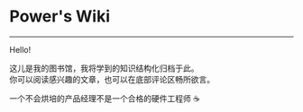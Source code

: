 # Power's Wiki

---

Hello!

这儿是我的图书馆，我将学到的知识结构化归档于此。  
你可以阅读感兴趣的文章，也可以在底部评论区畅所欲言。

一个不会烘培的产品经理不是一个合格的硬件工程师 :coffee:





